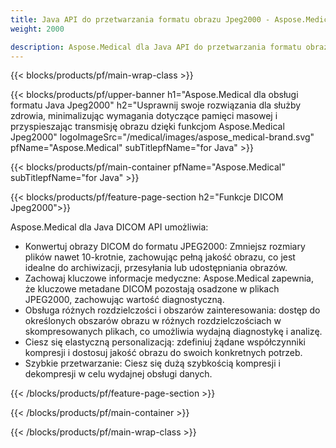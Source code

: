 ```yaml
---
title: Java API do przetwarzania formatu obrazu Jpeg2000 - Aspose.Medical
weight: 2000

description: Aspose.Medical dla Java API do przetwarzania formatu obrazu Jpeg2000
---
```


{{< blocks/products/pf/main-wrap-class >}}

{{< blocks/products/pf/upper-banner h1="Aspose.Medical dla obsługi formatu Java Jpeg2000" h2="Usprawnij swoje rozwiązania dla służby zdrowia, minimalizując wymagania dotyczące pamięci masowej i przyspieszając transmisję obrazu dzięki funkcjom Aspose.Medical Jpeg2000" logoImageSrc="/medical/images/aspose_medical-brand.svg" pfName="Aspose.Medical" subTitlepfName="for Java" >}}

{{< blocks/products/pf/main-container pfName="Aspose.Medical" subTitlepfName="for Java" >}}

{{< blocks/products/pf/feature-page-section h2="Funkcje DICOM Jpeg2000">}}

<p>Aspose.Medical dla Java DICOM API umożliwia:</p>

<ul>
<li>Konwertuj obrazy DICOM do formatu JPEG2000: Zmniejsz rozmiary plików nawet 10-krotnie, zachowując pełną jakość obrazu, co jest idealne do archiwizacji, przesyłania lub udostępniania obrazów.</li>
<li>Zachowaj kluczowe informacje medyczne: Aspose.Medical zapewnia, że kluczowe metadane DICOM pozostają osadzone w plikach JPEG2000, zachowując wartość diagnostyczną.</li>
<li>Obsługa różnych rozdzielczości i obszarów zainteresowania: dostęp do określonych obszarów obrazu w różnych rozdzielczościach w skompresowanych plikach, co umożliwia wydajną diagnostykę i analizę.</li>
<li>Ciesz się elastyczną personalizacją: zdefiniuj żądane współczynniki kompresji i dostosuj jakość obrazu do swoich konkretnych potrzeb.</li>
<li>Szybkie przetwarzanie: Ciesz się dużą szybkością kompresji i dekompresji w celu wydajnej obsługi danych.</li>
</ul>

{{< /blocks/products/pf/feature-page-section >}}

{{< /blocks/products/pf/main-container >}}

{{< /blocks/products/pf/main-wrap-class >}}